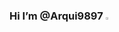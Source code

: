 

### Hi I’m @Arqui9897 <a href="https://alexarqui.com/"><img src="https://emojipedia-us.s3.amazonaws.com/source/noto-emoji-animations/344/waving-hand_medium-light-skin-tone_1f44b-1f3fc_1f3fc.gif" width="3%"></a>

